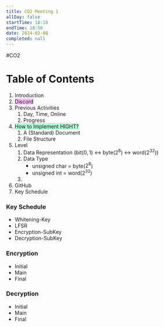 ```yaml
---
title: CO2 Meeting 1
allDay: false
startTime: 18:10
endTime: 18:50
date: 2024-02-08
completed: null
---
```

#CO2

# Table of Contents

1) Introduction
2) <span style="background:#fdbfff">Discord</span>
3) Previous Activities
	1) Day, Time, Online
	2) Progress 
4) <span style="background:#affad1">How to Implement HIGHT?</span>
	1) A (Standard) Document
	2) File Structure
5) Level
	1) Data Representation (bit($0,1$) <-> byte($2^8$) <-> word($2^{32}$))
	2) Data Type 
		- unsigned char = byte($2^8$)
		- unsigned int = word($2^{32}$)
	3) 
1) GitHub
2) Key Schedule

### Key Schedule
- Whitening-Key
- LFSR
- Encryption-SubKey
- Decryption-SubKey

### Encryption
- Initial
- Main
- Final

### Decryption
- Initial
- Main
- Final